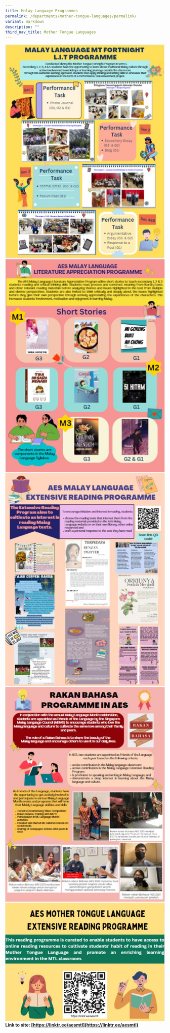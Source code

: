 ```yaml
---
title: Malay Language Programmes
permalink: /departments/mother-tongue-languages/permalink/
variant: markdown
description: ""
third_nav_title: Mother Tongue Languages
---
```

![](/images/MT21.JPG)<br>
![](/images/MT22.JPG)<br>
![](/images/MT23.JPG)<br>
![](/images/MT24.JPG)<br>
![](/images/MT25.JPG)<br>
**Link to site: [https://linktr.ee/aesmtl](https://linktr.ee/aesmtl)**